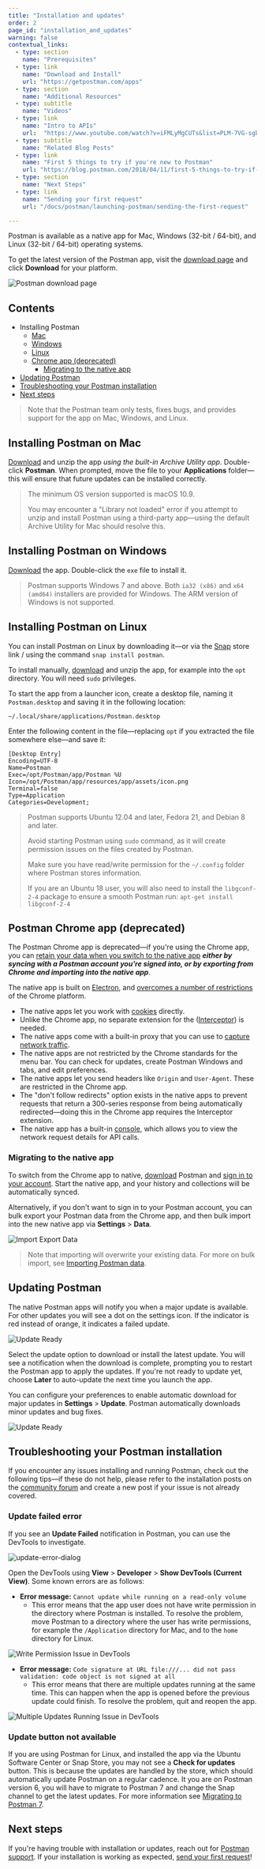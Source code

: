 ```yaml
---
title: "Installation and updates"
order: 2
page_id: "installation_and_updates"
warning: false
contextual_links:
  - type: section
    name: "Prerequisites"
  - type: link
    name: "Download and Install"
    url: "https://getpostman.com/apps"
  - type: section
    name: "Additional Resources"
  - type: subtitle
    name: "Videos"
  - type: link
    name: "Intro to APIs"
    url:  "https://www.youtube.com/watch?v=iFMLyMgCUTs&list=PLM-7VG-sgbtBBnWb2Jc5kufgtWYEmiMAw"
  - type: subtitle
    name: "Related Blog Posts"
  - type: link
    name: "First 5 things to try if you're new to Postman"
    url: "https://blog.postman.com/2018/04/11/first-5-things-to-try-if-youre-new-to-postman/"
  - type: section
    name: "Next Steps"
  - type: link
    name: "Sending your first request"
    url: "/docs/postman/launching-postman/sending-the-first-request"

---
```


Postman is available as a native app for Mac, Windows (32-bit / 64-bit), and Linux (32-bit / 64-bit) operating systems.

To get the latest version of the Postman app, visit the [download page](https://www.postman.com/downloads/) and click **Download** for your platform.

![Postman download page](https://assets.postman.com/postman-docs/download-postman.jpg)

## Contents

* Installing Postman
    * [Mac](#installing-postman-on-mac)
    * [Windows](#installing-postman-on-windows)
    * [Linux](#installing-postman-on-linux)
    * [Chrome app (deprecated)](#postman-chrome-app-deprecated)
        * [Migrating to the native app](#migrating-to-the-native-app)
* [Updating Postman](#updating-postman)
* [Troubleshooting your Postman installation](#troubleshooting-your-postman-installation)
* [Next steps](#next-steps)

> Note that the Postman team only tests, fixes bugs, and provides support for the app on Mac, Windows, and Linux.

## Installing Postman on Mac

[Download](https://www.postman.com/downloads/) and unzip the app _using the built-in Archive Utility app_. Double-click __Postman__. When prompted, move the file to your __Applications__ folder—this will ensure that future updates can be installed correctly.

> The minimum OS version supported is macOS 10.9.
>
> You may encounter a "Library not loaded" error if you attempt to unzip and install Postman using a third-party app—using the default Archive Utility for Mac should resolve this.

## Installing Postman on Windows

[Download](https://www.postman.com/downloads/) the app. Double-click the `exe` file to install it.

> Postman supports Windows 7 and above. Both `ia32 (x86)` and `x64 (amd64)` installers are provided for Windows. The ARM version of Windows is not supported.

## Installing Postman on Linux

You can install Postman on Linux by downloading it—or via the [Snap](https://snapcraft.io/postman) store link / using the command `snap install postman`.

To install manually, [download](https://www.postman.com/downloads/) and unzip the app, for example into the `opt` directory. You will need `sudo` privileges.

To start the app from a launcher icon, create a desktop file, naming it `Postman.desktop` and saving it in the following location:

```shell
~/.local/share/applications/Postman.desktop
```

Enter the following content in the file—replacing `opt` if you extracted the file somewhere else—and save it:

```shell
[Desktop Entry]
Encoding=UTF-8
Name=Postman
Exec=/opt/Postman/app/Postman %U
Icon=/opt/Postman/app/resources/app/assets/icon.png
Terminal=false
Type=Application
Categories=Development;
```

> Postman supports Ubuntu 12.04 and later, Fedora 21, and Debian 8 and later.
>
> Avoid starting Postman using `sudo` command, as it will create permission issues on the files created by Postman.
>
> Make sure you have read/write permission for the `~/.config` folder where Postman stores information.
>
> If you are an Ubuntu 18 user, you will also need to install the `libgconf-2-4` package to ensure a smooth Postman run: `apt-get install libgconf-2-4`

## Postman Chrome app (deprecated)

The Postman Chrome app is deprecated—if you're using the Chrome app, you can [retain your data when you switch to the native app](#migrating-to-the-native-app) ___either by syncing with a Postman account you're signed into, or by exporting from Chrome and importing into the native app___.

The native app is built on [Electron](https://electronjs.org/), and [overcomes a number of restrictions](https://blog.postman.com/2017/03/14/going-native/) of the Chrome platform.

* The native apps let you work with [cookies](/docs/postman/sending-api-requests/cookies/) directly.
* Unlike the Chrome app, no separate extension for the ([Interceptor](/docs/postman/sending-api-requests/interceptor/)) is needed.
* The native apps come with a built-in proxy that you can use to [capture network traffic](/docs/postman/sending-api-requests/capturing-http-requests/).
* The native apps are not restricted by the Chrome standards for the menu bar. You can check for updates, create Postman Windows and tabs, and edit preferences.
* The native apps let you send headers like `Origin` and `User-Agent`. These are restricted in the Chrome app.
* The "don't follow redirects" option exists in the native apps to prevent requests that return a 300-series response from being automatically redirected—doing this in the Chrome app requires the Interceptor extension.
* The native app has a built-in [console](/docs/postman/sending-api-requests/debugging-and-logs/#network-calls-with-postman-console), which allows you to view the network request details for API calls.

### Migrating to the native app

To switch from the Chrome app to native, [download](https://www.postman.com/downloads/) Postman and [sign in to your account](https://app.getpostman.com/). Start the native app, and your history and collections will be automatically synced.

Alternatively, if you don't want to sign in to your Postman account, you can bulk export your Postman data from the Chrome app, and then bulk import into the new native app via __Settings__ &gt; __Data__.

![Import Export Data](https://assets.postman.com/postman-docs/export-data.jpg)

> Note that importing will overwrite your existing data. For more on bulk import, see [Importing Postman data](/docs/postman/collections/importing-and-exporting-data/#importing-postman-data).

## Updating Postman

The native Postman apps will notify you when a major update is available. For other updates you will see a dot on the settings icon. If the indicator is red instead of orange, it indicates a failed update.

![Update Ready](https://assets.postman.com/postman-docs/update-ready.jpg)

Select the update option to download or install the latest update. You will see a notification when the download is complete, prompting you to restart the Postman app to apply the updates. If you're not ready to update yet, choose __Later__ to auto-update the next time you launch the app.

You can configure your preferences to enable automatic download for major updates in __Settings__ &gt; __Update__. Postman automatically downloads minor updates and bug fixes.

![Update Ready](https://assets.postman.com/postman-docs/settings-updates.jpg)

## Troubleshooting your Postman installation

If you encounter any issues installing and running Postman, check out the following tips—if these do not help, please refer to the installation posts on the [community forum](https://community.postman.com/tags/installation) and create a new post if your issue is not already covered.

### Update failed error

If you see an __Update Failed__ notification in Postman, you can use the DevTools to investigate.

![update-error-dialog](https://assets.postman.com/postman-docs/update-error-dialog.png)

Open the DevTools using __View__ &gt; __Developer__ &gt; __Show DevTools (Current View)__. Some known errors are as follows:

* __Error message:__ `Cannot update while running on a read-only volume`
    * This error means that the app user does not have write permission in the directory where Postman is installed. To resolve the problem, move Postman to a directory where the user has write permissions, for example the `/Application` directory for Mac, and to the `home` directory for Linux.

![Write Permission Issue in DevTools](https://assets.postman.com/postman-docs/write-permission-issue.png)

* __Error message:__ `Code signature at URL file:///... did not pass validation: code object is not signed at all`
    * This error means that there are multiple updates running at the same time. This can happen when the app is opened before the previous update could finish. To resolve the problem, quit and reopen the app.

![Multiple Updates Running Issue in DevTools](https://assets.postman.com/postman-docs/multiple-updates-running.png)

### Update button not available

If you are using Postman for Linux, and installed the app via the Ubuntu Software Center or Snap Store, you may not see a __Check for updates__ button. This is because the updates are handled by the store, which should automatically update Postman on a regular cadence. It you are on Postman version 6, you will have to migrate to Postman 7 and change the Snap channel to get the latest updates. For more information see [Migrating to Postman 7](/docs/administration/migrating-to-v7/).

## Next steps

If you're having trouble with installation or updates, reach out for [Postman support](https://www.postman.com/support). If your installation is working as expected, [send your first request](/docs/postman/launching-postman/sending-the-first-request)!
